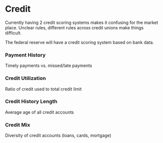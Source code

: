 # Credit

Currently having 2 credit scoring systems makes it confusing for the market place. Unclear rules, different rules across credit unions make things difficult.

The federal reserve will have a credit scoring system based on bank data.

### Payment History

Timely payments vs. missed/late payments

### Credit Utilization

Ratio of credit used to total credit limit

### Credit History Length

Average age of all credit accounts

### Credit Mix

Diversity of credit accounts (loans, cards, mortgage)

